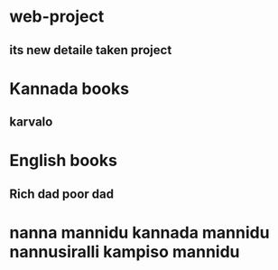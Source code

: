 # web-project

## its new detaile taken project

# Kannada books

## karvalo

# English books

## Rich dad poor dad

# nanna mannidu kannada mannidu nannusiralli kampiso mannidu
